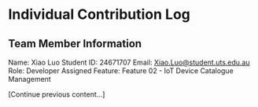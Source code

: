 # Individual Contribution Log

## Team Member Information

Name: Xiao Luo
Student ID: 24671707
Email: Xiao.Luo@student.uts.edu.au
Role: Developer
Assigned Feature: Feature 02 - IoT Device Catalogue Management

[Continue previous content...]
